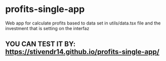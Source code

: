# profits-single-app
Web app for calculate profits based to data set in utils/data.tsx file and the investment that is setting on the interfaz

## YOU CAN TEST IT BY: https://stivendr14.github.io/profits-single-app/
